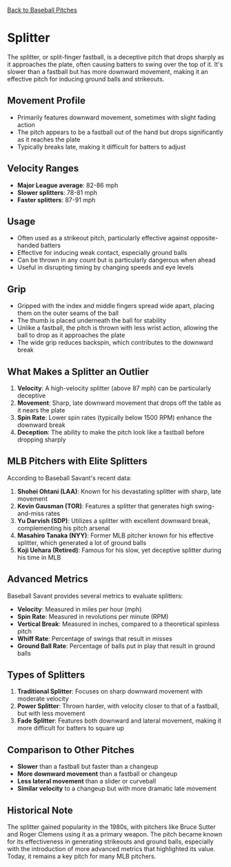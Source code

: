 [Back to Baseball Pitches](baseball-pitches.md)

# Splitter

The splitter, or split-finger fastball, is a deceptive pitch that drops sharply as it approaches the plate, often causing batters to swing over the top of it. It's slower than a fastball but has more downward movement, making it an effective pitch for inducing ground balls and strikeouts.

## Movement Profile

- Primarily features downward movement, sometimes with slight fading action
- The pitch appears to be a fastball out of the hand but drops significantly as it reaches the plate
- Typically breaks late, making it difficult for batters to adjust

## Velocity Ranges

- **Major League average**: 82-86 mph
- **Slower splitters**: 78-81 mph
- **Faster splitters**: 87-91 mph

## Usage

- Often used as a strikeout pitch, particularly effective against opposite-handed batters
- Effective for inducing weak contact, especially ground balls
- Can be thrown in any count but is particularly dangerous when ahead
- Useful in disrupting timing by changing speeds and eye levels

## Grip

- Gripped with the index and middle fingers spread wide apart, placing them on the outer seams of the ball
- The thumb is placed underneath the ball for stability
- Unlike a fastball, the pitch is thrown with less wrist action, allowing the ball to drop as it approaches the plate
- The wide grip reduces backspin, which contributes to the downward break

## What Makes a Splitter an Outlier

1. **Velocity**: A high-velocity splitter (above 87 mph) can be particularly deceptive
2. **Movement**: Sharp, late downward movement that drops off the table as it nears the plate
3. **Spin Rate**: Lower spin rates (typically below 1500 RPM) enhance the downward break
4. **Deception**: The ability to make the pitch look like a fastball before dropping sharply

## MLB Pitchers with Elite Splitters

According to Baseball Savant's recent data:

1. **Shohei Ohtani (LAA)**: Known for his devastating splitter with sharp, late movement
2. **Kevin Gausman (TOR)**: Features a splitter that generates high swing-and-miss rates
3. **Yu Darvish (SDP)**: Utilizes a splitter with excellent downward break, complementing his pitch arsenal
4. **Masahiro Tanaka (NYY)**: Former MLB pitcher known for his effective splitter, which generated a lot of ground balls
5. **Koji Uehara (Retired)**: Famous for his slow, yet deceptive splitter during his time in MLB

## Advanced Metrics

Baseball Savant provides several metrics to evaluate splitters:

- **Velocity**: Measured in miles per hour (mph)
- **Spin Rate**: Measured in revolutions per minute (RPM)
- **Vertical Break**: Measured in inches, compared to a theoretical spinless pitch
- **Whiff Rate**: Percentage of swings that result in misses
- **Ground Ball Rate**: Percentage of balls put in play that result in ground balls

## Types of Splitters

1. **Traditional Splitter**: Focuses on sharp downward movement with moderate velocity
2. **Power Splitter**: Thrown harder, with velocity closer to that of a fastball, but with less movement
3. **Fade Splitter**: Features both downward and lateral movement, making it more difficult for batters to square up

## Comparison to Other Pitches

- **Slower** than a fastball but faster than a changeup
- **More downward movement** than a fastball or changeup
- **Less lateral movement** than a slider or curveball
- **Similar velocity** to a changeup but with more dramatic late movement

## Historical Note

The splitter gained popularity in the 1980s, with pitchers like Bruce Sutter and Roger Clemens using it as a primary weapon. The pitch became known for its effectiveness in generating strikeouts and ground balls, especially with the introduction of more advanced metrics that highlighted its value. Today, it remains a key pitch for many MLB pitchers.

